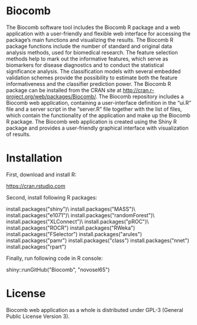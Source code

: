 # Biocomb
The Biocomb software tool includes the Biocomb R package and a web application with a user-friendly and flexible web interface for accessing the package’s main functions and visualizing the results. The Biocomb R package functions include the number of standard and original data analysis methods, used for biomedical research. The feature selection methods help to mark out the informative features, which serve as biomarkers for disease diagnostics and to conduct the statistical significance analysis. The classification models with several embedded validation schemes provide the possibility to estimate both the feature informativeness and the classifier prediction power. The Biocomb R package can be installed from the CRAN site at http://cran.r-project.org/web/packages/Biocomb/.
The Biocomb repository includes a Biocomb web application, containing a user-interface definition in the “ui.R” file and a server script in the “server.R” file together with the list of files, which contain the functionality of the application and make up the Biocomb R package. The Biocomb web application is created using the Shiny R package and provides a user-friendly graphical interface with visualization of results. 

# Installation
First, download and install R:

https://cran.rstudio.com

Second, install following R packages:

install.packages("shiny")\\
install.packages("MASS")\\
install.packages("e1071")\\
install.packages("randomForest")\\
install.packages("XLConnect")\\
install.packages("pROC")\\
install.packages("ROCR")
install.packages("RWeka")
install.packages("FSelector")
install.packages("arules")
install.packages("pamr")
install.packages("class")
install.packages("nnet")
install.packages("rpart")

Finally, run following code in R console:

shiny::runGitHub("Biocomb", "novosel65")


# License

Biocomb web application as a whole is distributed under GPL-3 (General Public License Version 3).

